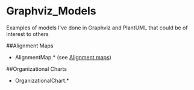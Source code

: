 # Graphviz_Models
Examples of models I've done in Graphviz and PlantUML that could be of interest to others

##Alignment Maps
- AlignmentMap.* (see <a href="http://martinfowler.com/bliki/AlignmentMap.html" target="_blank">Alignment maps</a>)

##Organizational Charts
- OrganizationalChart.*
